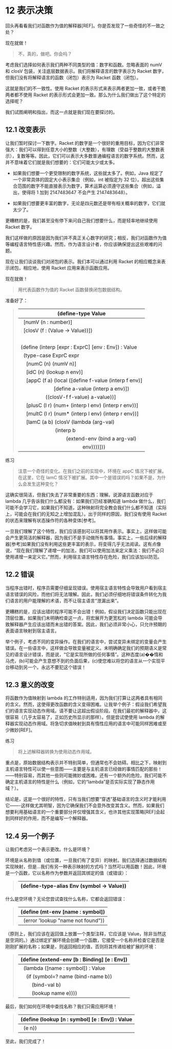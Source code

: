 # 12 表示决策

回头再看看我们对函数作为值的解释器[REF]。你是否发现了一些奇怪的不一致之处？

现在就做！

> 不，真的，做吧。你会吗？

考虑我们选择如何表示我们两种不同类型的值：数字和函数。忽略表面的 numV 和 closV 包装，关注底层数据表示。我们将解释语言的数字表示为 Racket 数字，但我们没有将解释语言的函数（闭包）表示为 Racket 函数（闭包）。

这就是我们的不一致性。使用 Racket 的表示形式来表示两者更加一致，或者干脆两者都不使用 Racket 的表示形式会更加一致。那么为什么我们做出了这个特定的选择呢？

我们试图阐明和指出，而这一点就是我们现在要探讨的。

## 12.1 改变表示

让我们暂时探讨一下数字。Racket 的数字是一个很好的重用目标，因为它们非常强大：我们可以得到任意大小的整数（大整数），有理数（受益于整数的大整数表示），复数等等。因此，它们可以表示大多数普通编程语言的数字系统。然而，这并不意味着它们就是我们想要的：它们可能太少或太多。

+   如果我们想要一个更受限制的数字系统，这些就太多了。例如，Java 规定了一个非常具体的固定大小表示集合（例如，int 被指定为 32 位）。超出这些集合范围的数字不能直接表示为数字，算术运算必须遵守这些集合（例如，溢出，使得将 1 加到 2147483647 不会产生 2147483648）。

+   如果我们想要更丰富的数字，无论是四元数还是带有相关概率的数字，它们就太少了。

更糟糕的是，我们甚至没有停下来问自己我们想要什么，而是轻率地继续使用 Racket 数字。

我们这样做的原因是因为我们并不真正关心数字的研究；相反，我们对函数作为值等编程语言特性感兴趣。然而，作为语言设计者，你应该确保提出这些艰难的问题。

现在让我们谈谈我们对闭包的表示。我们本可以通过利用 Racket 的相应概念来表示闭包，相应地，使用 Racket 应用来表示函数应用。

现在就做！

> 用代表函数作为值的 Racket 函数替换闭包数据结构。

准备好了：

> | (define-type Value |
> | --- |
> |   [numV (n : number)] |
> |   [closV (f : (Value -> Value))]) |
> |   |
> | (define (interp [expr : ExprC] [env : Env]) : Value |
> |   (type-case ExprC expr |
> |     [numC (n) (numV n)] |
> |     [idC (n) (lookup n env)] |
> |     [appC (f a) (local ([define f-value (interp f env)] |
> |                         [define a-value (interp a env)]) |
> |                   ((closV-f f-value) a-value))] |
> |     [plusC (l r) (num+ (interp l env) (interp r env))] |
> |     [multC (l r) (num* (interp l env) (interp r env))] |
> |     [lamC (a b) (closV (lambda (arg-val) |
> |                          (interp b |
> |                                  (extend-env (bind a arg-val) |
> |                                              env))))])) |

练习

> 注意一个奇怪的变化。在我们之前的实现中，环境在 appC 情况下被扩展。在这里，它在 lamC 情况下被扩展。其中一个是错误的吗？如果不是，为什么会发生这种变化？

这确实很简洁，但我们失去了非常重要的东西：理解。说源语言函数对应于 lambda 几乎告诉我们什么都没有：如果我们已经准确知道 lambda 做什么，我们可能不会学习它，如果我们不知道，这种映射将完全教会我们什么都不知道（实际上，可能会在我们的无知之上增加混乱）。出于同样的原因，我们没有使用 Racket 的状态来理解有状态操作符的各种变体[参考]。

一旦我们理解了这个特性，我们应该感到可以将其用作表示。事实上，这样做可能会产生更简洁的解释器，因为我们不是手动做所有事情。事实上，一些后续的解释器[参考]如果我们没有利用这些更丰富的表示，将变得几乎无法阅读。这有点像说，“现在我们理解了递增一的加法，我们可以使用加法来定义乘法：我们不必只使用递增一来定义它。”然而，利用宿主语言特性存在危险，我们应该加以防范。

## 12.2 错误

当程序出错时，程序员需要仔细呈现错误。使用宿主语言特性会导致用户看到宿主语言错误的风险，而他们将无法理解。因此，我们必须仔细地将错误条件转化为我们语言的用户能理解的术语，而不让宿主语言“泄漏出来”。

更糟糕的是，应该出错的程序可能不会出错！例如，假设我们决定函数只能出现在顶层位置。如果我们未明确检查这一点，将宏展开为更宽松的 lambda 可能会导致解释器产生应该出错而未出错的答案。因此，我们必须非常小心，只允许预期的表面语言映射到宿主语言。

举个例子，考虑不同的变异操作。在我们的语言中，尝试变异未绑定的变量会产生错误。在一些语言中，这样做会导致变量被定义。未明确确定我们的预期语义是常见的语言设计错误，而是说，“它是实现所做的任何事情”。这种态度(a)��惰和马虎，(b)可能会产生意想不到的负面后果，(c)使您难以将您的语言从一个实现平台移动到另一个。永远不要犯这个错误！

## 12.3 意义的改变

将函数作为值映射到 lambda 的工作特别适用，因为我们打算让这两者具有相同的含义。然而，这使得更改函数的含义变得困难。让我举个例子：假设我们希望我们的语言实现动态作用域。请不要让这超出假设阶段。在我们最初的解释器中，这很容易（几乎太容易了，正如历史所显示的那样）。但是尝试使使用 lambda 的解释器实现动态作用域。将急切求值映射到具有惰性应用的语言中可能同样困难或至少微妙[REF]。

练习

> 将上述解释器转换为使用动态作用域。

重点是，原始数据结构表示并不特别简单，但通常也不会妨碍。相比之下，映射到主机语言特性可以使一些意图——<wbr>主要是与主机语言已经做的事情匹配的那些！——<wbr>特别容易，而其他一些则可能微妙或困难。还有一个额外的危险，我们可能不确定主机语言的特性是什么（例如，它的“lambda”是否实际实现了静态作用域？）。

结论是，这是一个很好的特性，只有当我们想要“穿透”基础语言的含义时才能利用它——<wbr>-这样做尤其明智，因为它确保我们不会意外改变其含义。然而，如果我们想要利用基础语言的一个重要部分并仅增强其含义，也许其他实现策略[REF]会起到同样好的作用，而不是编写一个解释器。

## 12.4 另一个例子

让我们考虑另一个表示更改。什么是环境？

环境是从名称到值（或位置，一旦我们有了变异）的映射。我们选择通过数据结构实现映射，但是...我们有另一种表示映射的方式吗？当然可以用函数！因此，环境是一个函数，它以名称作为参数并返回其绑定的值（或错误）：

> | (define-type-alias Env (symbol -> Value)) |
> | --- |

什么是空环境？无论您尝试查找什么名称，它都会返回错误：

> | (define (mt-env [name : symbol]) |
> | --- |
> |   (error 'lookup "name not found")) |

（原则上，我们应该在返回值上放置一个类型注释，它应该是 Value，除非当然这是空洞的。）通过绑定扩展环境会创建一个函数，它接受一个名称并检查它是否是刚刚扩展的名称；如果是，则返回相应的值，否则将其传递给被扩展的环境：

> | (define (extend-env [b : Binding] [e : Env]) |
> | --- |
> |   (lambda ([name : symbol]) : Value |
> |     (if (symbol=? name (bind-name b)) |
> |         (bind-val b) |
> |         (lookup name e)))) |

最后，我们如何在环境中查找名称？我们只需应用环境！

> | (define (lookup [n : symbol] [e : Env]) : Value |
> | --- |
> |   (e n)) |

至此，我们完成了！
